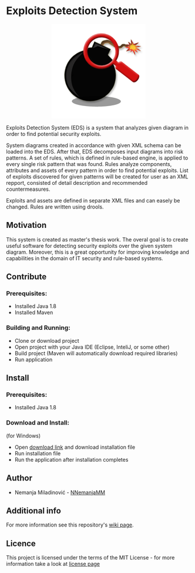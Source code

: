 # Exploits Detection System

<p align="center"><img src="https://github.com/NNemanjaMM/EDS/blob/master/Wiki-Resources/icon.png"/></p>

Exploits Detection System (EDS) is a system that analyzes given diagram in order to find potential security exploits.

System diagrams created in accordance with given XML schema can be loaded into the EDS. After that, EDS decomposes input diagrams into risk patterns. A set of rules, which is defined in rule-based engine, is applied to every single risk pattern that was found. Rules analyze components, attributes and assets of every pattern in order to find potential exploits. List of exploits discovered for given patterns will be created for user as an XML repport, consisted of detail description and recommended countermeasures.

Exploits and assets are defined in separate XML files and can easely be changed. Rules are written using drools.

## Motivation
This system is created as master's thesis work. The overal goal is to create useful software for detecting security exploits over the given system diagram. Moreover, this is a great opportunity for improving knowledge and capabilities in the domain of IT security and rule-based systems.

## Contribute
### Prerequisites:
- Installed Java 1.8
- Installed Maven

### Building and Running:
- Clone or download project
- Open project with your Java IDE (Eclipse, InteliJ, or some other)
- Build project (Maven will automatically download required libraries)
- Run application

## Install
### Prerequisites:
- Installed Java 1.8

### Download and Install:
(for Windows)
- Open [download link](https://github.com/NNemanjaMM/EDS/blob/master/Setup/Setup.exe) and download installation file
- Run installation file
- Run the application after installation completes 

## Author
+ Nemanja Miladinović - [NNemanjaMM](https://github.com/NNemanjaMM)

## Additional info
For more information see this repository's [wiki page](https://github.com/NNemanjaMM/EDS/wiki/Wiki-Page).

## Licence
This project is licensed under the terms of the MIT License - for more information take a look at [license page](https://github.com/NNemanjaMM/TAS/blob/master/LICENSE) 
